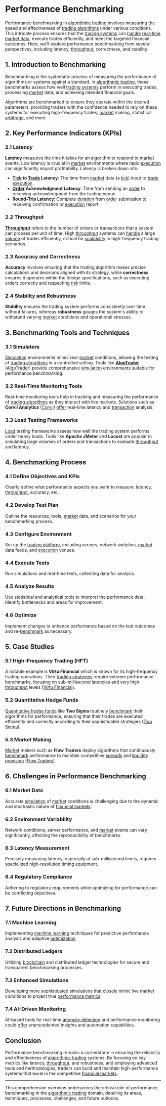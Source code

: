 # Performance Benchmarking

Performance benchmarking in [algorithmic trading](../a/algorithmic_trading.md) involves measuring the speed and effectiveness of [trading algorithms](../t/trading_algorithms.md) under various conditions. This intricate process ensures that the [trading systems](../t/trading_systems.md) can [handle](../h/handle.md) [real-time market data](../r/real-time_market_data.md), execute trades efficiently, and meet the targeted financial outcomes. Here, we'll explore performance benchmarking from several perspectives, including latency, [throughput](../t/throughput.md), correctness, and stability.

## 1. Introduction to Benchmarking

Benchmarking is the systematic process of measuring the performance of algorithms or systems against a standard. In [algorithmic trading](../a/algorithmic_trading.md), these benchmarks assess how well [trading systems](../t/trading_systems.md) perform in executing trades, processing [market](../m/market.md) data, and achieving intended financial goals.

Algorithms are benchmarked to ensure they operate within the desired parameters, providing traders with the confidence needed to rely on these systems for executing high-frequency trades, [market](../m/market.md) making, statistical [arbitrage](../a/arbitrage.md), and more. 

## 2. Key Performance Indicators (KPIs)

### 2.1 Latency

**Latency** measures the time it takes for an algorithm to respond to [market](../m/market.md) events. Low latency is crucial in [market](../m/market.md) environments where rapid [execution](../e/execution.md) can significantly impact profitability. Latency is broken down into:

- **[Tick](../t/tick.md) to [Trade](../t/trade.md) Latency**: The time from [market](../m/market.md) data (a [tick](../t/tick.md)) input to [trade](../t/trade.md) [execution](../e/execution.md).
- **[Order](../o/order.md) Acknowledgment Latency**: Time from sending an [order](../o/order.md) to receiving acknowledgment from the trading venue.
- **Round-Trip Latency**: Complete [duration](../d/duration.md) from [order](../o/order.md) submission to receiving confirmation or [execution](../e/execution.md) report.

### 2.2 Throughput

**[Throughput](../t/throughput.md)** refers to the number of orders or transactions that a system can process per unit of time. High [throughput](../t/throughput.md) systems can [handle](../h/handle.md) a large [volume](../v/volume.md) of trades efficiently, critical for [scalability](../s/scalability.md) in high-frequency trading scenarios.

### 2.3 Accuracy and Correctness

**Accuracy** involves ensuring that the trading algorithm makes precise calculations and decisions aligned with its strategy, while **correctness** ensures it operates within the design specifications, such as executing orders correctly and respecting [risk](../r/risk.md) limits.

### 2.4 Stability and Robustness

**Stability** ensures the trading system performs consistently over time without failures, whereas **robustness** gauges the system's ability to withstand varying [market](../m/market.md) conditions and operational stresses.

## 3. Benchmarking Tools and Techniques

### 3.1 Simulators

[Simulation](../s/simulation_in_trading.md) environments mimic real-[market](../m/market.md) conditions, allowing the testing of [trading algorithms](../t/trading_algorithms.md) in a controlled setting. Tools like **[AlgoTrader](../a/algotrader.md)** ([AlgoTrader](https://www.algotrader.com)) provide comprehensive [simulation](../s/simulation_in_trading.md) environments suitable for performance benchmarking.

### 3.2 Real-Time Monitoring Tools

Real-time monitoring tools help in tracking and measuring the performance of [trading algorithms](../t/trading_algorithms.md) as they interact with live markets. Solutions such as **Corvil Analytics** ([Corvil](https://www.corvil.com)) [offer](../o/offer.md) real-time latency and [transaction](../t/transaction.md) analysis.

### 3.3 Load Testing Frameworks

[Load](../l/load.md) testing frameworks assess how well the trading system performs under heavy loads. Tools like **Apache JMeter** and **Locust** are popular in simulating large volumes of orders and transactions to evaluate [throughput](../t/throughput.md) and latency.

## 4. Benchmarking Process

### 4.1 Define Objectives and KPIs

Clearly define what performance aspects you want to measure: latency, [throughput](../t/throughput.md), accuracy, etc.

### 4.2 Develop Test Plan

Outline the resources, tools, [market](../m/market.md) data, and scenarios for your benchmarking process.

### 4.3 Configure Environment

Set up the [trading platform](../t/trading_platform.md), including servers, network switches, [market](../m/market.md) data feeds, and [execution](../e/execution.md) venues.

### 4.4 Execute Tests

Run simulations and real-time tests, collecting data for analysis.

### 4.5 Analyze Results

Use statistical and analytical tools to interpret the performance data. Identify bottlenecks and areas for improvement.

### 4.6 Optimize

Implement changes to enhance performance based on the test outcomes and re-[benchmark](../b/benchmark.md) as necessary.

## 5. Case Studies

### 5.1 High-Frequency Trading (HFT)

A notable example is **Virtu Financial** which is known for its high-frequency trading operations. Their [trading strategies](../t/trading_strategies.md) require extreme performance benchmarks, focusing on sub-millisecond latencies and very high [throughput](../t/throughput.md) levels ([Virtu Financial](https://www.virtu.com)).

### 5.2 Quantitative Hedge Funds

[Quantitative hedge funds](../q/quantitative_hedge_funds.md) like **Two Sigma** routinely [benchmark](../b/benchmark.md) their algorithms for performance, ensuring that their trades are executed efficiently and correctly according to their sophisticated strategies ([Two Sigma](https://www.twosigma.com)).

### 5.3 Market Making

[Market](../m/market.md) makers such as **Flow Traders** deploy algorithms that continuously [benchmark](../b/benchmark.md) performance to maintain competitive [spreads](../s/spreads.md) and [liquidity provision](../l/liquidity_provision.md) ([Flow Traders](https://www.flowtraders.com)).

## 6. Challenges in Performance Benchmarking

### 6.1 Market Data

Accurate [simulation](../s/simulation_in_trading.md) of [market](../m/market.md) conditions is challenging due to the dynamic and stochastic nature of [financial markets](../f/financial_market.md).

### 6.2 Environment Variability

Network conditions, server performance, and [market](../m/market.md) events can vary significantly, affecting the reproducibility of benchmarks.

### 6.3 Latency Measurement

Precisely measuring latency, especially at sub-millisecond levels, requires specialized high-resolution timing equipment.

### 6.4 Regulatory Compliance

Adhering to regulatory requirements while optimizing for performance can be conflicting objectives.

## 7. Future Directions in Benchmarking

### 7.1 Machine Learning

Implementing [machine learning](../m/machine_learning.md) techniques for predictive performance analysis and adaptive [optimization](../o/optimization.md).

### 7.2 Distributed Ledgers

Utilizing [blockchain](../b/blockchain_in_trading.md) and distributed ledger technologies for secure and transparent benchmarking processes.

### 7.3 Enhanced Simulations

Developing more sophisticated simulations that closely mimic live [market](../m/market.md) conditions to project true [performance metrics](../p/performance_metrics.md).

### 7.4 AI-Driven Monitoring

AI-based tools for real-time [anomaly detection](../a/anomaly_detection.md) and performance monitoring could [offer](../o/offer.md) unprecedented insights and automation capabilities.

## Conclusion

Performance benchmarking remains a cornerstone in ensuring the reliability and effectiveness of [algorithmic trading](../a/algorithmic_trading.md) systems. By focusing on key metrics like latency, [throughput](../t/throughput.md), and robustness, and employing advanced tools and methodologies, traders can build and maintain high-performance systems that excel in the competitive [financial markets](../f/financial_market.md).

--- 

This comprehensive overview underscores the critical role of performance benchmarking in the [algorithmic trading](../a/algorithmic_trading.md) domain, detailing its areas, techniques, processes, challenges, and future outlooks.
